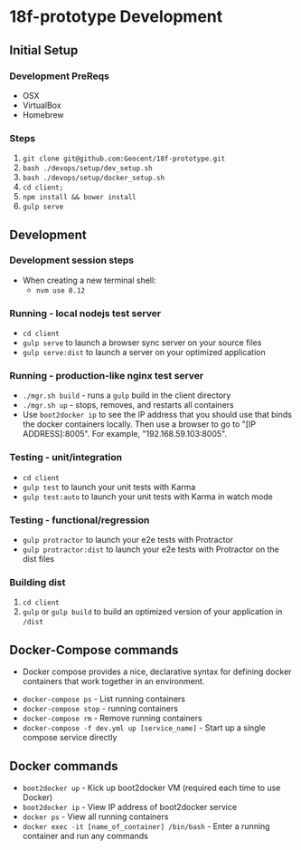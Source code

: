 # 18f-prototype Development

## Initial Setup

### Development PreReqs

- OSX
- VirtualBox
- Homebrew

### Steps
1. `git clone git@github.com:Geocent/18f-prototype.git`
2. `bash ./devops/setup/dev_setup.sh`
3. `bash ./devops/setup/docker_setup.sh`
4. `cd client;`
5. `npm install && bower install`
6. `gulp serve`

## Development

### Development session steps
- When creating a new terminal shell:
    - `nvm use 0.12`

### Running - local nodejs test server
* `cd client`
* `gulp serve` to launch a browser sync server on your source files
* `gulp serve:dist` to launch a server on your optimized application

### Running - production-like nginx test server
* `./mgr.sh build` - runs a `gulp` build in the client directory
* `./mgr.sh up` - stops, removes, and restarts all containers
* Use `boot2docker ip` to see the IP address that you should use that binds the docker containers locally.  Then use a browser to go to "[IP ADDRESS]:8005".  For example, "192.168.59.103:8005".

### Testing - unit/integration
* `cd client`
* `gulp test` to launch your unit tests with Karma
* `gulp test:auto` to launch your unit tests with Karma in watch mode

### Testing - functional/regression
* `gulp protractor` to launch your e2e tests with Protractor
* `gulp protractor:dist` to launch your e2e tests with Protractor on the dist files

### Building dist 
1. `cd client`
2. `gulp` or `gulp build` to build an optimized version of your application in `/dist`

## Docker-Compose commands
- Docker compose provides a nice, declarative syntax for defining docker containers that work together in an environment.
* `docker-compose ps` - List running containers 
* `docker-compose stop` -  running containers 
* `docker-compose rm` - Remove running containers 
* `docker-compose -f dev.yml up [service_name]` - Start up a single compose service directly


## Docker commands
* `boot2docker up` - Kick up boot2docker VM (required each time to use Docker)
* `boot2docker ip` - View IP address of boot2docker service
* `docker ps` - View all running containers
* `docker exec -it [name_of_container] /bin/bash` - Enter a running container and run any commands
